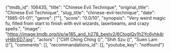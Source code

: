 {"tmdb_id": 106435, "title": "Chinese Evil Technique", "original_title": "Chinese Evil Technique", "slug_title": "chinese-evil-technique", "date": "1985-01-01", "genre": [""], "score": "0.0/10", "synopsis": "Very weird magic fu, filled from start to finish with evil wizards, laserbeams, and crazy spells.", "image": "https://image.tmdb.org/t/p/w185_and_h278_bestv2/6CtogiQv1h2Yc6yhk4rvH8lrED7.jpg", "actors": ["Cliff Ching Ching ()", "Shih Szu ()", "Suen Lam ()"], "comments": [], "recommandations_id": [], "youtube_key": "notfound"}